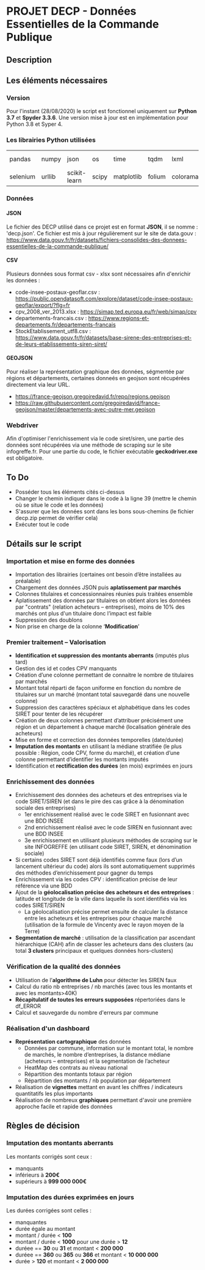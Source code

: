 # PROJET DECP - Données Essentielles de la Commande Publique

## Description


## Les éléments nécessaires 
### Version
Pour l'instant (28/08/2020) le script est fonctionnel uniquement sur <b>Python 3.7</b> et <b>Spyder 3.3.6</b>.
Une version mise à jour est en implémentation pour Python 3.8 et Syper 4.

### Les librairies Python utilisées

<table>
   <tr>
       <td>pandas</td>
       <td>numpy</td>
       <td>json</td>
       <td>os</td>
       <td>time</td>
       <td>tqdm</td>
       <td>lxml</td>
       <td>requests</td>
       <td>pickle (optionel)</td>
   </tr>
   <tr>
       <td>selenium</td>
       <td>urllib</td>
       <td>scikit-learn</td>
       <td>scipy</td>
       <td>matplotlib</td>
       <td>folium</td>
       <td>colorama</td>
       <td>math</td>
       <td>bokeh</td>
   </tr>
</table>

### Données
#### JSON
Le fichier des DECP utilisé dans ce projet est en format <b>JSON</b>, il se nomme : 'decp.json'. Ce fichier est mis à jour régulièrement sur le site de data.gouv : 
https://www.data.gouv.fr/fr/datasets/fichiers-consolides-des-donnees-essentielles-de-la-commande-publique/

#### CSV
Plusieurs données sous format csv - xlsx sont nécessaires afin d'enrichir les données :
- code-insee-postaux-geoflar.csv : https://public.opendatasoft.com/explore/dataset/code-insee-postaux-geoflar/export/?flg=fr
- cpv_2008_ver_2013.xlsx : https://simap.ted.europa.eu/fr/web/simap/cpv
- departements-francais.csv : https://www.regions-et-departements.fr/departements-francais
- StockEtablissement_utf8.csv : https://www.data.gouv.fr/fr/datasets/base-sirene-des-entreprises-et-de-leurs-etablissements-siren-siret/

#### GEOJSON
Pour réaliser la représentation graphique des données, ségmentée par régions et départements, certaines donneés en geojson sont récupérées directement via leur URL.
- https://france-geojson.gregoiredavid.fr/repo/regions.geojson
- https://raw.githubusercontent.com/gregoiredavid/france-geojson/master/departements-avec-outre-mer.geojson

### Webdriver
Afin d'optimiser l'enrichissement via le code siret/siren, une partie des données sont récupérées via une méthode de scraping sur le site infogreffe.fr. Pour une partie du code, le fichier exécutable <b>geckodriver.exe</b> est obligatoire. 


## To Do
- Posséder tous les éléments cités ci-dessus
- Changer le chemin indiquer dans le code à la ligne 39 (mettre le chemin où se situe le code et les données)
- S'assurer que les données sont dans les bons sous-chemins (le fichier decp.zip permet de vérifier cela)
- Exécuter tout le code 

## Détails sur le script
### Importation et mise en forme des données 
- Importation des librairies (certaines ont besoin d’être installées au préalable)
- Chargement des données JSON puis <b>aplatissement par marchés</b>
- Colonnes titulaires et concessionnaires réunies puis traitées ensemble
- Aplatissement des données par titulaires on obtient alors les données par "contrats" (relation acheteurs – entreprises), moins de 10% des marchés ont plus d'un titulaire donc l’impact est faible
- Suppression des doublons
- Non prise en charge de la colonne ‘<b>Modification</b>’

### Premier traitement – Valorisation 
- <b>Identification et suppression des montants aberrants</b> (imputés plus tard)
- Gestion des id et codes CPV manquants
- Création d’une colonne permettant de connaitre le nombre de titulaires par marchés
- Montant total réparti de façon uniforme en fonction du nombre de titulaires sur un marché (montant total sauvegardé dans une nouvelle colonne)
- Suppression des caractères spéciaux et alphabétique dans les codes SIRET pour tenter de les récupérer
- Création de deux colonnes permettant d’attribuer précisément une région et un département à chaque marché (localisation générale des acheteurs)
- Mise en forme et correction des données temporelles (date/durée)
- <b>Imputation des montants</b> en utilisant la médiane stratifiée (le plus possible : Région, code CPV, forme du marché), et création d’une colonne permettant d’identifier les montants imputés
- Identification et <b>rectification des durées</b> (en mois) exprimées en jours

### Enrichissement des données 
- Enrichissement des données des acheteurs et des entreprises via le code SIRET/SIREN (et dans le pire des cas grâce à la dénomination sociale des entreprises)
   - 1er enrichissement réalisé avec le code SIRET en fusionnant avec une BDD INSEE
   - 2nd enrichissement réalisé avec le code SIREN en fusionnant avec une BDD INSEE
   - 3e enrichissement en utilisant plusieurs méthodes de scraping sur le site INFOGREFFE (en utilisant code SIRET, SIREN, et dénomination sociale)
- Si certains codes SIRET sont déjà identifiés comme faux (lors d’un lancement ultérieur du code) alors ils sont automatiquement supprimés des méthodes d’enrichissement pour gagner du temps
- Enrichissement via les codes CPV : identification précise de leur référence via une BDD
- Ajout de la <b>géolocalisation précise des acheteurs et des entreprises</b> : latitude et longitude de la ville dans laquelle ils sont identifiés via les codes SIRET/SIREN
   - La géolocalisation précise permet ensuite de calculer la distance entre les acheteurs et les entreprises pour chaque marché (utilisation de la formule de Vincenty avec le rayon moyen de la Terre)
- <b>Segmentation de marché</b> : utilisation de la classification par ascendant hiérarchique (CAH) afin de classer les acheteurs dans des clusters (au total <b>3 clusters</b> principaux et quelques données hors-clusters)

### Vérification de la qualité des données
- Utilisation de l’<b>algorithme de Luhn</b> pour détecter les SIREN faux
- Calcul du ratio nb entreprises / nb marchés (avec tous les montants et avec les montants>40K)
- <b>Récapitulatif de toutes les erreurs supposées</b> répertoriées dans le df_ERROR
- Calcul et sauvegarde du nombre d'erreurs par commune

### Réalisation d'un dashboard 
- <b>Représentation cartographique</b> des données
  - Données par commune, information sur le montant total, le nombre de marchés, le nombre d’entreprises, la distance médiane (acheteurs – entreprises) et la segmentation de l’acheteur
  - HeatMap des contrats au niveau national
  - Répartition des montants totaux par région
  - Répartition des montants / nb population par département
- Réalisation de <b>vignettes</b> mettant en avant les chiffres / indicateurs quantitatifs les plus importants
- Réalisation de nombreux <b>graphiques</b> permettant d'avoir une première approche facile et rapide des données 

## Règles de décision
### Imputation des montants aberrants
Les montants corrigés sont ceux :
- manquants
- inférieurs à <b>200€</b> 
- supérieurs à <b>999 000 000€</b>

### Imputation des durées exprimées en jours
Les durées corrigées sont celles :
- manquantes
- durée égale au montant
- montant / durée < <b>100</b>
- montant / durée < <b>1000</b> pour une durée > <b>12</b>
- duréee == <b>30</b> ou <b>31</b> et montant < <b>200 000</b>
- duréee == <b>360</b> ou <b>365</b> ou <b>366</b> et montant < <b>10 000 000</b>
- durée > <b>120</b> et montant < <b>2 000 000</b>
